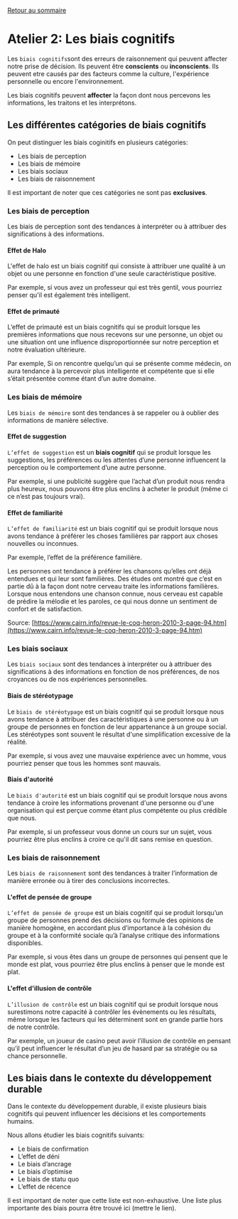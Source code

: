 [Retour au sommaire](README.md)

# Atelier 2: Les biais cognitifs

Les `biais cognitifs`sont des erreurs de raisonnement qui peuvent affecter notre prise de décision. Ils peuvent être **conscients** ou **inconscients**. Ils peuvent etre causés par des facteurs comme la culture, l'expérience personnelle ou encore l'environnement.

Les biais cognitifs peuvent **affecter** la façon dont nous percevons les informations, les traitons et les interprétons.

## Les différentes catégories de biais cognitifs

On peut distinguer les biais coginitifs en plusieurs catégories:

- Les biais de perception
- Les biais de mémoire
- Les biais sociaux
- Les biais de raisonnement

Il est important de noter que ces catégories ne sont pas **exclusives**.

### Les biais de perception

Les biais de perception sont des tendances à interpréter ou à attribuer des significations à des informations.

<div class="exemple_atelier">


#### Effet de Halo

L'effet de halo est un biais cognitif qui consiste à attribuer une qualité à un objet ou une personne en fonction d'une seule caractéristique positive.

Par exemple, si vous avez un professeur qui est très gentil, vous pourriez penser qu'il est également très intelligent.

#### Effet de primauté

L’effet de primauté est un biais cognitifs qui se produit lorsque les premières informations que nous recevons sur une personne, un objet ou une situation ont une influence disproportionnée sur notre perception et notre évaluation ultérieure.

Par exemple, Si on rencontre quelqu’un qui se présente comme médecin, on aura tendance à la percevoir plus intelligente et compétente que si elle s’était présentée comme étant d’un autre domaine. 

</div>

### Les biais de mémoire

Les `biais de mémoire` sont des tendances à se rappeler ou à oublier des informations de manière sélective.

<div class="exemple_atelier">

#### Effet de suggestion

`L’effet de suggestion` est un **biais cognitif** qui se produit lorsque les suggestions, les préférences ou les attentes d’une personne influencent la perception ou le comportement d’une autre personne.

Par exemple, si une publicité suggère que l’achat d’un produit nous rendra plus heureux, nous pouvons être plus enclins à acheter le produit (même ci ce n’est pas toujours vrai).

#### Effet de familiarité

`L’effet de familiarité` est un biais cognitif qui se produit lorsque nous avons tendance à préférer les choses familières par rapport aux choses nouvelles ou inconnues.


Par exemple, l’effet de la préférence familière.

Les personnes ont tendance à préférer les chansons qu’elles ont déjà entendues et qui leur sont familières. Des études ont montré que c’est en partie dû à la façon dont notre cerveau traite les informations familières. Lorsque nous entendons une chanson connue, nous cerveau est capable de prédire la mélodie et les paroles, ce qui nous donne un sentiment de confort et de satisfaction.

Source: [https://www.cairn.info/revue-le-coq-heron-2010-3-page-94.htm](https://www.cairn.info/revue-le-coq-heron-2010-3-page-94.htm)

</div>

### Les biais sociaux

Les `biais sociaux` sont des tendances à interpréter ou à attribuer des significations à des informations en fonction de nos préférences, de nos croyances ou de nos expériences personnelles.

<div class="exemple_atelier">

#### Biais de stéréotypage

Le `biais de stéréotypage` est un biais cognitif qui se produit lorsque nous avons tendance à attribuer des caractéristiques à une personne ou à un groupe de personnes en fonction de leur appartenance à un groupe social. Les stéréotypes sont souvent le résultat d'une simplification excessive de la réalité.

Par exemple, si vous avez une mauvaise expérience avec un homme, vous pourriez penser que tous les hommes sont mauvais.

#### Biais d'autorité

Le `biais d'autorité` est un biais cognitif qui se produit lorsque nous avons tendance à croire les informations provenant d'une personne ou d'une organisation qui est perçue comme étant plus compétente ou plus crédible que nous.

Par exemple, si un professeur vous donne un cours sur un sujet, vous pourriez être plus enclins à croire ce qu'il dit sans remise en question. 

</div>

### Les biais de raisonnement

Les `biais de raisonnement` sont des tendances à traiter l’information de manière erronée ou à tirer des conclusions incorrectes.

<div class="exemple_atelier">

#### L'effet de pensée de groupe

`L’effet de pensée de groupe` est un biais cognitif qui se produit lorsqu’un groupe de personnes prend des décisions ou formule des opinions de manière homogène, en accordant plus d’importance à la cohésion du groupe et à la conformité sociale qu’à l’analyse critique des informations disponibles.

Par exemple, si vous êtes dans un groupe de personnes qui pensent que le monde est plat, vous pourriez être plus enclins à penser que le monde est plat.

#### L'effet d'illusion de contrôle

`L’illusion de contrôle` est un biais cognitif qui se produit lorsque nous surestimons notre capacité à contrôler les évènements ou les résultats, même lorsque les facteurs qui les déterminent sont en grande partie hors de notre contrôle.

Par exemple, un joueur de casino peut avoir l’illusion de contrôle en pensant qu’il peut influencer le résultat d’un jeu de hasard par sa stratégie ou sa chance personnelle.

</div>

## Les biais dans le contexte du développement durable

Dans le contexte du développement durable, il existe plusieurs biais cognitifs qui peuvent influencer les décisions et les comportements humains.

Nous allons étudier les biais cognitifs suivants:

- Le biais de confirmation
- L’effet de déni
- Le biais d’ancrage
- Le biais d’optimise
- Le biais de statu quo
- L’effet de récence

Il est important de noter que cette liste est non-exhaustive. Une liste plus importante des biais pourra être trouvé ici (mettre le lien).